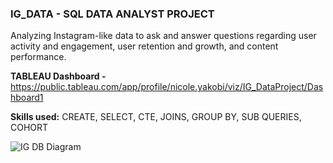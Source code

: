 ### IG_DATA - SQL DATA ANALYST PROJECT

Analyzing Instagram-like data to ask and answer questions regarding user activity and engagement, user retention and growth, and content performance.

**TABLEAU Dashboard -** https://public.tableau.com/app/profile/nicole.yakobi/viz/IG_DataProject/Dashboard1

**Skills used:** CREATE, SELECT, CTE, JOINS, GROUP BY, SUB QUERIES, COHORT

![IG DB Diagram](https://github.com/user-attachments/assets/71ea16ab-7421-4b1c-b020-9c18d17f743b)
